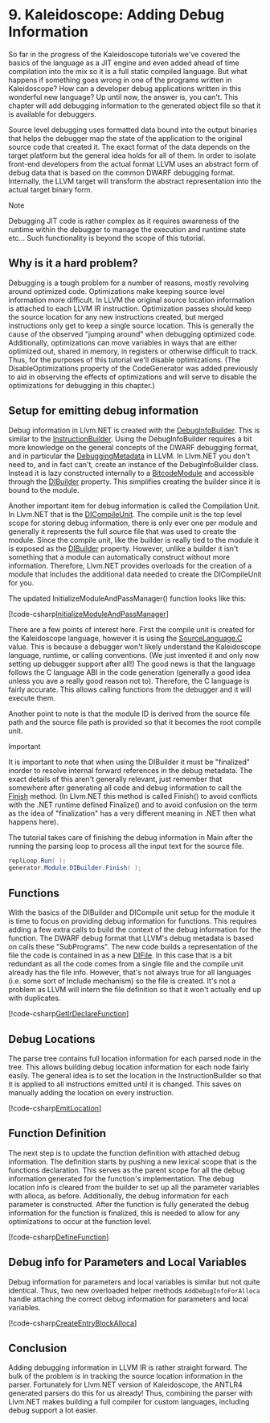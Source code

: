 # 9. Kaleidoscope: Adding Debug Information
So far in the progress of the Kaleidoscope tutorials we've covered the basics of the language as a JIT
engine and even added ahead of time compilation into the mix so it is a full static compiled language. But
what happens if something goes wrong in one of the programs written in Kaleidoscope? How can a developer
debug applications written in this wonderful new language? Up until now, the answer is, you can't. This
chapter will add debugging information to the generated object file so that it is available for debuggers.

Source level debugging uses formatted data bound into the output binaries that helps the debugger map the
state of the application to the original source code that created it. The exact format of the data depends
on the target platform but the general idea holds for all of them. In order to isolate front-end developers
from the actual format LLVM uses an abstract form of debug data that is based on the common DWARF
debugging format. Internally, the LLVM target will transform the abstract representation into the actual
target binary form.

>[!NOTE]
> Debugging JIT code is rather complex as it requires awareness of the runtime within the debugger to
> manage the execution and runtime state etc... Such functionality is beyond the scope of this tutorial.

## Why is it a hard problem?
Debugging is a tough problem for a number of reasons, mostly revolving around optimized code. Optimizations
make keeping source level information more difficult. In LLVM the original source location information is
attached to each LLVM IR instruction. Optimization passes should keep the source location for any new
instructions created, but merged instructions only get to keep a single source location. This is generally
the cause of the observed "jumping around" when debugging optimized code. Additionally, optimizations can
move variables in ways that are either optimized out, shared in memory, in registers or otherwise difficult
to track. Thus, for the purposes of this tutorial we'll disable optimizations. (The DisableOptimizations
property of the CodeGenerator was added previously to aid in observing the effects of optimizations and
will serve to disable the optimizations for debugging in this chapter.)

## Setup for emitting debug information
Debug information in Llvm.NET is created with the [DebugInfoBuilder](xref:Llvm.NET.DebugInfo.DebugInfoBuilder).
This is similar to the [InstructionBuilder](xref:Llvm.NET.Instructions.InstructionBuilder). Using the
DebugInfoBuilder requires a bit more knowledge on the general concepts of the DWARF debugging format, and
in particular the [DebuggingMetadata](xref:llvm_sourcelevel_debugging) in LLVM. In Llvm.NET you don't need
to, and in fact can't, create an instance of the DebugInfoBuilder class. Instead it is lazy constructed
internally to a [BitcodeModule](xref:Llvm.NET.BitcodeModule) and accessible through the
[DIBuilder](xref:Llvm.NET.BitcodeModule.DIBuilder) property. This simplifies creating the builder since it
is bound to the module.

Another important item for debug information is called the Compilation Unit. In Llvm.NET that is the
[DICompileUnit](xref:Llvm.NET.DebugInfo.DICompileUnit). The compile unit is the top level scope for
storing debug information, there is only ever one per module and generally it represents the full source
file that was used to create the module. Since the compile unit, like the builder is really tied to the
module it is exposed as the [DIBuilder](xref:Llvm.NET.BitcodeModule.DIBuilder) property. However, unlike
a builder it isn't something that a module can automatically construct without more information. Therefore,
Llvm.NET provides overloads for the creation of a module that includes the additional data needed to create
the DICompileUnit for you.

The updated InitializeModuleAndPassManager() function looks like this:

[!code-csharp[InitializeModuleAndPassManager](../../../Samples/Kaleidoscope/Chapter9/CodeGenerator.cs#InitializeModuleAndPassManager)]

There are a few points of interest here. First the compile unit is created for the Kaleidoscope language,
however it is using the [SourceLanguage.C](xref:Llvm.NET.DebugInfo.SourceLanguage.C) value. This is
because a debugger won't likely understand the Kaleidoscope language, runtime, or calling conventions.
(We just invented it and only now setting up debugger support after all!) The good news is that the
language follows the C language ABI in the code generation (generally a good idea unless you ave a really
good reason not to). Therefore, the C language is fairly accurate. This allows calling functions from the
debugger and it will execute them.

Another point to note is that the module ID is derived from the source file path and the source file path
is provided so that it becomes the root compile unit.

>[!IMPORTANT]
> It is important to note that when using the DIBuilder it must be "finalized" inorder to resolve internal
> forward references in the debug metadata. The exact details of this aren't generally relevant, just
> remember that somewhere after generating all code and debug information to call the 
> [Finish](xref:Llvm.NET.DebugInfo.DebugInfoBuilder.Finish(Llvm.NET.DebugInfo.DISubProgram))
> method. (In Llvm.NET this method is called Finish() to avoid conflicts with the .NET runtime defined
> Finalize() and to avoid confusion on the term as the idea of "finalization" has a very different meaning
> in .NET then what happens here).

The tutorial takes care of finishing the debug information in Main after the running the parsing loop to
process all the input text for the source file.

```C#
replLoop.Run( );
generator.Module.DIBuilder.Finish( );
```

## Functions
With the basics of the DIBuilder and DICompile unit setup for the module it is time to focus on providing
debug information for functions. This requires adding a few extra calls to build the context of the debug
information for the function. The DWARF debug format that LLVM's debug metadata is based on calls these
"SubPrograms". The new code builds a representation of the file the code is contained in as a new 
[DIFile](xref:Llvm.NET.DebugInfo.DIFile). In this case that is a bit redundant as all the code comes from
a single file and the compile unit already has the file info. However, that's not always true for all
languages (i.e. some sort of Include mechanism) so the file is created. It's not a problem as LLVM will
intern the file definition so that it won't actually end up with duplicates.


[!code-csharp[GetIrDeclareFunction](../../../Samples/Kaleidoscope/Chapter9/CodeGenerator.cs#GetOrDeclareFunction)]

## Debug Locations
The parse tree contains full location information for each parsed node in the tree. This allows building
debug location information for each node fairly easily. The general idea is to set the location in the
InstructionBuilder so that it is applied to all instructions emitted until it is changed. This saves on
manually adding the location on every instruction.

[!code-csharp[EmitLocation](../../../Samples/Kaleidoscope/Chapter9/CodeGenerator.cs#EmitLocation)]

## Function Definition
The next step is to update the function definition with attached debug information. The definition starts
by pushing a new lexical scope that is the functions declaration. This serves as the parent scope for all
the debug information generated for the function's implementation. The debug location info is cleared from
the builder to set up all the parameter variables with alloca, as before. Additionally, the debug
information for each parameter is constructed. After the function is fully generated the debug information
for the function is finalized, this is needed to allow for any optimizations to occur at the function
level.

[!code-csharp[DefineFunction](../../../Samples/Kaleidoscope/Chapter9/CodeGenerator.cs#FunctionDefinition)]

## Debug info for Parameters and Local Variables
Debug information for parameters and local variables is similar but not quite identical. Thus, two new
overloaded helper methods `AddDebugInfoForAlloca` handle attaching the correct debug information for
parameters and local variables.

[!code-csharp[CreateEntryBlockAlloca](../../../Samples/Kaleidoscope/Chapter9/CodeGenerator.cs#AddDebugInfoForAlloca)]

## Conclusion
Adding debugging information in LLVM IR is rather straight forward. The bulk of the problem is in tracking
the source location information in the parser. Fortunately for Llvm.NET version of Kaleidoscope, the ANTLR4
generated parsers do this for us already! Thus, combining the parser with Llvm.NET makes building a full
compiler for custom languages, including debug support a lot easier.
